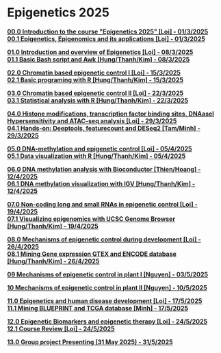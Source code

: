 # Epigenetics 2025
[**00.0 Introduction to the course "Epigenetics 2025" [Loi] - 01/3/2025**](Lecture_00/) \
[**00.1 Epigenetics, Epigenomics and its applications [Loi] - 01/3/2025**](Lecture_00/)

[**01.0 Introduction and overview of Epigenetics [Loi] - 08/3/2025**](Lecture_01/) \
[**01.1 Basic Bash script and Awk [Hung/Thanh/Kim] - 08/3/2025**](Lecture_01/)

[**02.0 Chromatin based epigenetic control I [Loi] - 15/3/2025**](Lecture_02/) \
[**02.1 Basic programing with R [Hung/Thanh/Kim] - 15/3/2025**](Lecture_02/)

[**03.0 Chromatin based epigenetic control II [Loi] - 22/3/2025**](Lecture_03/) \
[**03.1 Statistical analysis with R [Hung/Thanh/Kim] - 22/3/2025**](Lecture_03/)

[**04.0 Histone modifications, transcription factor binding sites, DNAaseI Hypersensitivity and ATAC-seq analysis [Loi] - 29/3/2025**](Lecture_04/) \
[**04.1 Hands-on: Deeptools, featurecount and DESeq2 [Tam/Minh] - 29/3/2025**](Lecture_04/)

[**05.0 DNA-methylation and epigenetic control [Loi] - 05/4/2025**](Lecture_05/) \
[**05.1 Data visualization with R [Hung/Thanh/Kim] - 05/4/2025**](Lecture_05/)

[**06.0 DNA methylation analysis with Bioconductor [Thien/Hoang] - 12/4/2025**](Lecture_06/) \
[**06.1 DNA methylation visualization with IGV [Hung/Thanh/Kim] - 12/4/2025**](Lecture_06/)

[**07.0 Non-coding long and small RNAs in epigenetic control [Loi] - 19/4/2025**](Lecture_07/) \
[**07.1 Visualizing epigenomics with UCSC Genome Browser [Hung/Thanh/Kim] - 19/4/2025**](Lecture_07/)

[**08.0 Mechanisms of epigenetic control during development [Loi] - 26/4/2025**](Lecture_08/) \
[**08.1 Mining Gene expression GTEX and ENCODE database [Hung/Thanh/Kim] - 26/4/2025**](Lecture_08/) 

[**09 Mechanisms of epigenetic control in plant I [Nguyen] - 03/5/2025**](Lecture_09/)

[**10 Mechanisms of epigenetic control in plant II [Nguyen] - 10/5/2025**](Lecture_10/)

[**11.0 Epigenetics and human disease development [Loi] - 17/5/2025**](Lecture_11/) \
[**11.1 Mining BLUEPRINT and TCGA database [Minh] - 17/5/2025**](Lecture_11/) 

[**12.0 Epigenetic Biomarkers and epigenetic therapy [Loi] - 24/5/2025**](Lecture_12/) \
[**12.1 Course Review [Loi] - 24/5/2025**](Lecture_12/)

[**13.0 Group project Presenting (31 May 2025) - 31/5/2025**](Lecture_13/)

